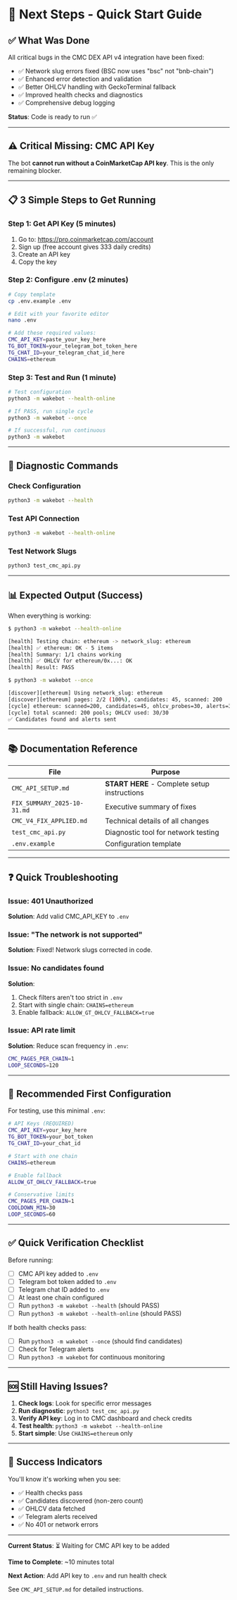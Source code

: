 # 🚀 Next Steps - Quick Start Guide

## ✅ What Was Done

All critical bugs in the CMC DEX API v4 integration have been fixed:
- ✅ Network slug errors fixed (BSC now uses "bsc" not "bnb-chain")
- ✅ Enhanced error detection and validation
- ✅ Better OHLCV handling with GeckoTerminal fallback
- ✅ Improved health checks and diagnostics
- ✅ Comprehensive debug logging

**Status**: Code is ready to run ✅

---

## ⚠️ Critical Missing: CMC API Key

The bot **cannot run without a CoinMarketCap API key**. This is the only remaining blocker.

---

## 📋 3 Simple Steps to Get Running

### Step 1: Get API Key (5 minutes)

1. Go to: https://pro.coinmarketcap.com/account
2. Sign up (free account gives 333 daily credits)
3. Create an API key
4. Copy the key

### Step 2: Configure .env (2 minutes)

```bash
# Copy template
cp .env.example .env

# Edit with your favorite editor
nano .env

# Add these required values:
CMC_API_KEY=paste_your_key_here
TG_BOT_TOKEN=your_telegram_bot_token_here
TG_CHAT_ID=your_telegram_chat_id_here
CHAINS=ethereum
```

### Step 3: Test and Run (1 minute)

```bash
# Test configuration
python3 -m wakebot --health-online

# If PASS, run single cycle
python3 -m wakebot --once

# If successful, run continuous
python3 -m wakebot
```

---

## 🧪 Diagnostic Commands

### Check Configuration
```bash
python3 -m wakebot --health
```

### Test API Connection
```bash
python3 -m wakebot --health-online
```

### Test Network Slugs
```bash
python3 test_cmc_api.py
```

---

## 📊 Expected Output (Success)

When everything is working:

```bash
$ python3 -m wakebot --health-online

[health] Testing chain: ethereum -> network_slug: ethereum
[health] ✅ ethereum: OK - 5 items
[health] Summary: 1/1 chains working
[health] ✅ OHLCV for ethereum/0x...: OK
[health] Result: PASS

$ python3 -m wakebot --once

[discover][ethereum] Using network_slug: ethereum
[discover][ethereum] pages: 2/2 (100%), candidates: 45, scanned: 200
[cycle] ethereum: scanned=200, candidates=45, ohlcv_probes=30, alerts=3
[cycle] total scanned: 200 pools; OHLCV used: 30/30
✅ Candidates found and alerts sent
```

---

## 📚 Documentation Reference

| File | Purpose |
|------|---------|
| `CMC_API_SETUP.md` | **START HERE** - Complete setup instructions |
| `FIX_SUMMARY_2025-10-31.md` | Executive summary of fixes |
| `CMC_V4_FIX_APPLIED.md` | Technical details of all changes |
| `test_cmc_api.py` | Diagnostic tool for network testing |
| `.env.example` | Configuration template |

---

## ❓ Quick Troubleshooting

### Issue: 401 Unauthorized
**Solution**: Add valid CMC_API_KEY to `.env`

### Issue: "The network is not supported"
**Solution**: Fixed! Network slugs corrected in code.

### Issue: No candidates found
**Solution**: 
1. Check filters aren't too strict in `.env`
2. Start with single chain: `CHAINS=ethereum`
3. Enable fallback: `ALLOW_GT_OHLCV_FALLBACK=true`

### Issue: API rate limit
**Solution**: Reduce scan frequency in `.env`:
```bash
CMC_PAGES_PER_CHAIN=1
LOOP_SECONDS=120
```

---

## 🎯 Recommended First Configuration

For testing, use this minimal `.env`:

```bash
# API Keys (REQUIRED)
CMC_API_KEY=your_key_here
TG_BOT_TOKEN=your_bot_token
TG_CHAT_ID=your_chat_id

# Start with one chain
CHAINS=ethereum

# Enable fallback
ALLOW_GT_OHLCV_FALLBACK=true

# Conservative limits
CMC_PAGES_PER_CHAIN=1
COOLDOWN_MIN=30
LOOP_SECONDS=60
```

---

## ✅ Quick Verification Checklist

Before running:
- [ ] CMC API key added to `.env`
- [ ] Telegram bot token added to `.env`
- [ ] Telegram chat ID added to `.env`
- [ ] At least one chain configured
- [ ] Run `python3 -m wakebot --health` (should PASS)
- [ ] Run `python3 -m wakebot --health-online` (should PASS)

If both health checks pass:
- [ ] Run `python3 -m wakebot --once` (should find candidates)
- [ ] Check for Telegram alerts
- [ ] Run `python3 -m wakebot` for continuous monitoring

---

## 🆘 Still Having Issues?

1. **Check logs**: Look for specific error messages
2. **Run diagnostic**: `python3 test_cmc_api.py`
3. **Verify API key**: Log in to CMC dashboard and check credits
4. **Test health**: `python3 -m wakebot --health-online`
5. **Start simple**: Use `CHAINS=ethereum` only

---

## 🎉 Success Indicators

You'll know it's working when you see:
- ✅ Health checks pass
- ✅ Candidates discovered (non-zero count)
- ✅ OHLCV data fetched
- ✅ Telegram alerts received
- ✅ No 401 or network errors

---

**Current Status**: ⏳ Waiting for CMC API key to be added

**Time to Complete**: ~10 minutes total

**Next Action**: Add API key to `.env` and run health check

See `CMC_API_SETUP.md` for detailed instructions.
